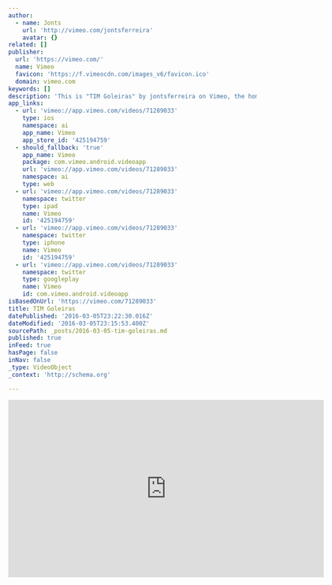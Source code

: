 ```yaml
---
author:
  - name: Jonts
    url: 'http://vimeo.com/jontsferreira'
    avatar: {}
related: []
publisher:
  url: 'https://vimeo.com/'
  name: Vimeo
  favicon: 'https://f.vimeocdn.com/images_v6/favicon.ico'
  domain: vimeo.com
keywords: []
description: 'This is "TIM Goleiras" by jontsferreira on Vimeo, the home for high quality videos and the people who love them.'
app_links:
  - url: 'vimeo://app.vimeo.com/videos/71289033'
    type: ios
    namespace: ai
    app_name: Vimeo
    app_store_id: '425194759'
  - should_fallback: 'true'
    app_name: Vimeo
    package: com.vimeo.android.videoapp
    url: 'vimeo://app.vimeo.com/videos/71289033'
    namespace: ai
    type: web
  - url: 'vimeo://app.vimeo.com/videos/71289033'
    namespace: twitter
    type: ipad
    name: Vimeo
    id: '425194759'
  - url: 'vimeo://app.vimeo.com/videos/71289033'
    namespace: twitter
    type: iphone
    name: Vimeo
    id: '425194759'
  - url: 'vimeo://app.vimeo.com/videos/71289033'
    namespace: twitter
    type: googleplay
    name: Vimeo
    id: com.vimeo.android.videoapp
isBasedOnUrl: 'https://vimeo.com/71289033'
title: TIM Goleiras
datePublished: '2016-03-05T23:22:30.016Z'
dateModified: '2016-03-05T23:15:53.400Z'
sourcePath: _posts/2016-03-05-tim-goleiras.md
published: true
inFeed: true
hasPage: false
inNav: false
_type: VideoObject
_context: 'http://schema.org'

---
```

<iframe src="https://cdn.embedly.com/widgets/media.html?src=https%3A%2F%2Fplayer.vimeo.com%2Fvideo%2F71289033&amp;url=https%3A%2F%2Fvimeo.com%2F71289033&amp;image=http%3A%2F%2Fi.vimeocdn.com%2Fvideo%2F452811339_640.jpg&amp;key=b7d04c9b404c499eba89ee7072e1c4f7&amp;type=text%2Fhtml&amp;schema=vimeo" width="640" height="360" scrolling="no" frameborder="0" allowfullscreen="allowfullscreen" style=""></iframe>